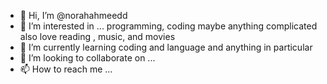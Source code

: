 - 👋 Hi, I’m @norahahmeedd
- 👀 I’m interested in ... programming, coding maybe anything complicated also love reading , music, and movies
- 🌱 I’m currently learning coding and language and anything in particular
- 💞️ I’m looking to collaborate on ...
- 📫 How to reach me ... 

<!---
norahahmeedd/norahahmeedd is a ✨ special ✨ repository because its `README.md` (this file) appears on your GitHub profile.
You can click the Preview link to take a look at your changes.
--->
